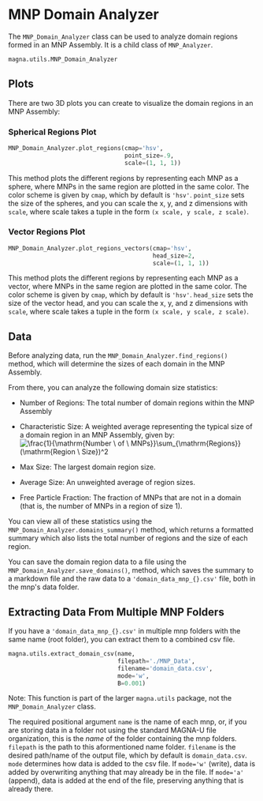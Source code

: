 # MNP Domain Analyzer

The `MNP_Domain_Analyzer` class can be used to analyze domain regions formed in an MNP
Assembly. It is a child class of `MNP_Analyzer`.

```python
magna.utils.MNP_Domain_Analyzer
```

## Plots
There are two 3D plots you can create to visualize the domain regions in an MNP
Assembly:

### Spherical Regions Plot
```python
MNP_Domain_Analyzer.plot_regions(cmap='hsv', 
                                 point_size=.9, 
                                 scale=(1, 1, 1))
```
This method plots the different regions by representing each MNP as a sphere,
where MNPs in the same region are plotted in the same color. The color scheme
is given by `cmap`, which by default is `'hsv'`.  `point_size` sets the size
of the spheres, and you can scale the x, y, and z dimensions with `scale`, where
scale takes a tuple in the form `(x scale, y scale, z scale)`.

### Vector Regions Plot
```python
MNP_Domain_Analyzer.plot_regions_vectors(cmap='hsv', 
                                         head_size=2, 
                                         scale=(1, 1, 1))
```
This method plots the different regions by representing each MNP as a vector,
where MNPs in the same region are plotted in the same color. The color scheme
is given by `cmap`, which by default is `'hsv'`.  `head_size` sets the size
of the vector head, and you can scale the x, y, and z dimensions with `scale`, where
scale takes a tuple in the form `(x scale, y scale, z scale)`.

## Data
Before analyzing data, run the `MNP_Domain_Analyzer.find_regions()` method,
which will determine the sizes of each domain in the MNP Assembly.

From there, you can analyze the following domain size statistics:

- Number of Regions: The total number of domain regions within the MNP Assembly
- Characteristic Size: A weighted average representing the typical size of a domain
region in an MNP Assembly, given by:     
   <img src="https://latex.codecogs.com/gif.latex?\frac{1}{\mathrm{Number&space;\&space;of&space;\&space;MNPs}}\sum_{\mathrm{Regions}}(\mathrm{Region&space;\&space;Size})^2" title="\frac{1}{\mathrm{Number \ of \ MNPs}}\sum_{\mathrm{Regions}}(\mathrm{Region \ Size})^2" />

- Max Size: The largest domain region size.
- Average Size: An unweighted average of region sizes.
- Free Particle Fraction: The fraction of MNPs that are not in a domain (that is,
  the number of MNPs in a region of size 1).
  
You can view all of these statistics using the `MNP_Domain_Analyzer.domains_summary()` method,
which returns a formatted summary which also lists the total number of regions and
the size of each region.

You can save the domain region data to a file using the `MNP_Domain_Analyzer.save_domains()`,
method, which saves the summary to a markdown file and the raw data to a
`'domain_data_mnp_{}.csv'` file, both in the mnp's data folder.

## Extracting Data From Multiple MNP Folders
If you have a `'domain_data_mnp_{}.csv'` in multiple mnp folders with the same
name (root folder), you can extract them to a combined csv file.
```python
magna.utils.extract_domain_csv(name, 
                               filepath='./MNP_Data', 
                               filename='domain_data.csv', 
                               mode='w', 
                               B=0.001)
```
Note: This function is part of the larger `magna.utils` package, not the `MNP_Domain_Analyzer` class.

The required positional argument `name` is the name of each mnp, or, if you
are storing data in a folder not using the standard MAGNA-U file organization,
this is the *name* of the folder containing the mnp folders. `filepath` is the
path to this aformentioned name folder. `filename` is the desired path/name of the
output file, which by default is `domain_data.csv`. `mode` determines how data
is added to the csv file. If `mode='w'` (write), data is added by overwriting
anything that may already be in the file. If `mode='a'` (append), data is added
at the end of the file, preserving anything that is already there.
